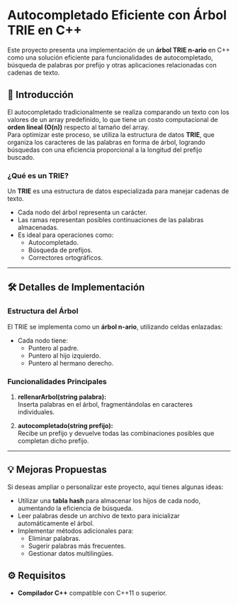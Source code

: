 # Autocompletado Eficiente con Árbol TRIE en C++  

Este proyecto presenta una implementación de un **árbol TRIE n-ario** en C++ como una solución eficiente para funcionalidades de autocompletado, búsqueda de palabras por prefijo y otras aplicaciones relacionadas con cadenas de texto.  

## 🚀 Introducción  
El autocompletado tradicionalmente se realiza comparando un texto con los valores de un array predefinido, lo que tiene un costo computacional de **orden lineal (O(n))** respecto al tamaño del array.  
Para optimizar este proceso, se utiliza la estructura de datos **TRIE**, que organiza los caracteres de las palabras en forma de árbol, logrando búsquedas con una eficiencia proporcional a la longitud del prefijo buscado.  

### ¿Qué es un TRIE?  
Un **TRIE** es una estructura de datos especializada para manejar cadenas de texto.  
- Cada nodo del árbol representa un carácter.  
- Las ramas representan posibles continuaciones de las palabras almacenadas.  
- Es ideal para operaciones como:  
  - Autocompletado.  
  - Búsqueda de prefijos.  
  - Correctores ortográficos.  

---

## 🛠️ Detalles de Implementación  

### Estructura del Árbol  
El TRIE se implementa como un **árbol n-ario**, utilizando celdas enlazadas:  
- Cada nodo tiene:  
  - Puntero al padre.  
  - Puntero al hijo izquierdo.  
  - Puntero al hermano derecho.  

### Funcionalidades Principales  
1. **rellenarArbol(string palabra):**  
   Inserta palabras en el árbol, fragmentándolas en caracteres individuales.  

2. **autocompletado(string prefijo):**  
   Recibe un prefijo y devuelve todas las combinaciones posibles que completan dicho prefijo.  

---

## 💡 Mejoras Propuestas  
Si deseas ampliar o personalizar este proyecto, aquí tienes algunas ideas:  
- Utilizar una **tabla hash** para almacenar los hijos de cada nodo, aumentando la eficiencia de búsqueda.  
- Leer palabras desde un archivo de texto para inicializar automáticamente el árbol.  
- Implementar métodos adicionales para:  
  - Eliminar palabras.  
  - Sugerir palabras más frecuentes.  
  - Gestionar datos multilingües.  

## ⚙️ Requisitos  
- **Compilador C++** compatible con C++11 o superior.  
